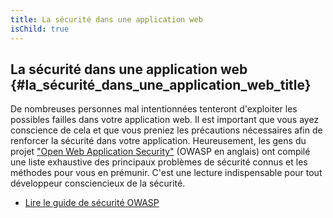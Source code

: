```yaml
---
title: La sécurité dans une application web
isChild: true
---
```


## La sécurité dans une application web {#la_sécurité_dans_une_application_web_title}

De nombreuses personnes mal intentionnées tenteront d'exploiter les possibles failles dans votre application web. 
Il est important que vous ayez conscience de cela et que vous preniez les précautions nécessaires afin de renforcer 
la sécurité dans votre application. Heureusement, les gens du projet ["Open Web Application Security"][1] 
(OWASP en anglais) ont compilé une liste exhaustive des principaux problèmes de sécurité connus et les méthodes pour 
vous en prémunir. C'est une lecture indispensable pour tout développeur consciencieux de la sécurité.

* [Lire le guide de sécurité OWASP][2]

[1]: https://www.owasp.org/
[2]: https://www.owasp.org/index.php/Guide_Table_of_Contents
